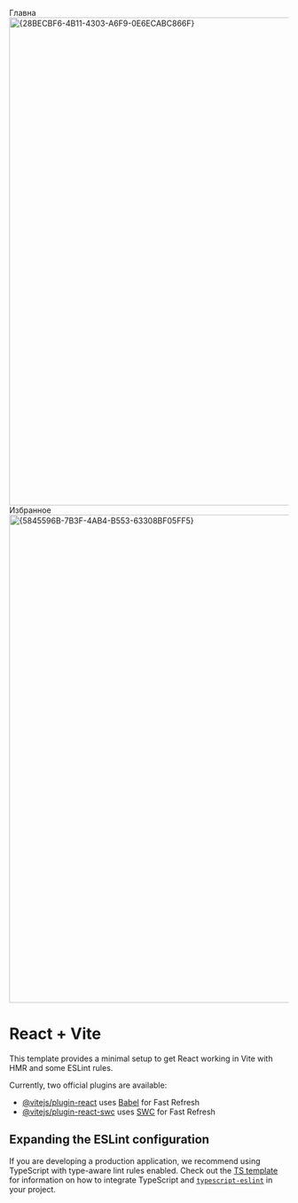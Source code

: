 Главна
<img width="1918" height="880" alt="{28BECBF6-4B11-4303-A6F9-0E6ECABC866F}" src="https://github.com/user-attachments/assets/10b27cae-f707-48df-b162-3b5b380ca954" />
Избранное
<img width="1919" height="880" alt="{5845596B-7B3F-4AB4-B553-63308BF05FF5}" src="https://github.com/user-attachments/assets/10570c51-1e2b-402d-94ed-c9ddfd394a17" />











# React + Vite

This template provides a minimal setup to get React working in Vite with HMR and some ESLint rules.

Currently, two official plugins are available:

- [@vitejs/plugin-react](https://github.com/vitejs/vite-plugin-react/blob/main/packages/plugin-react) uses [Babel](https://babeljs.io/) for Fast Refresh
- [@vitejs/plugin-react-swc](https://github.com/vitejs/vite-plugin-react/blob/main/packages/plugin-react-swc) uses [SWC](https://swc.rs/) for Fast Refresh

## Expanding the ESLint configuration

If you are developing a production application, we recommend using TypeScript with type-aware lint rules enabled. Check out the [TS template](https://github.com/vitejs/vite/tree/main/packages/create-vite/template-react-ts) for information on how to integrate TypeScript and [`typescript-eslint`](https://typescript-eslint.io) in your project.
